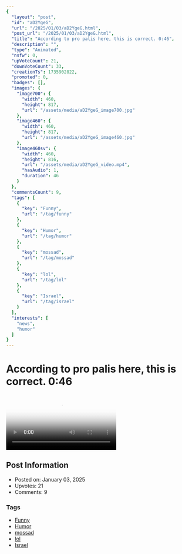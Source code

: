 ```yaml
---
{
  "layout": "post",
  "id": "aD2YgeG",
  "url": "/2025/01/03/aD2YgeG.html",
  "post_url": "/2025/01/03/aD2YgeG.html",
  "title": "According to pro palis here, this is correct. 0:46",
  "description": "",
  "type": "Animated",
  "nsfw": 0,
  "upVoteCount": 21,
  "downVoteCount": 33,
  "creationTs": 1735902822,
  "promoted": 0,
  "badges": [],
  "images": {
    "image700": {
      "width": 460,
      "height": 817,
      "url": "/assets/media/aD2YgeG_image700.jpg"
    },
    "image460": {
      "width": 460,
      "height": 817,
      "url": "/assets/media/aD2YgeG_image460.jpg"
    },
    "image460sv": {
      "width": 460,
      "height": 816,
      "url": "/assets/media/aD2YgeG_video.mp4",
      "hasAudio": 1,
      "duration": 46
    }
  },
  "commentsCount": 9,
  "tags": [
    {
      "key": "Funny",
      "url": "/tag/funny"
    },
    {
      "key": "Humor",
      "url": "/tag/humor"
    },
    {
      "key": "mossad",
      "url": "/tag/mossad"
    },
    {
      "key": "lol",
      "url": "/tag/lol"
    },
    {
      "key": "Israel",
      "url": "/tag/israel"
    }
  ],
  "interests": [
    "news",
    "humor"
  ]
}
---
```


# According to pro palis here, this is correct. 0:46

<video controls playsinline loop poster="/assets/media/aD2YgeG_image460.jpg">
  <source src="/assets/media/aD2YgeG_video.mp4" type="video/mp4">
  Your browser does not support the video tag.
</video>

## Post Information

- Posted on: January 03, 2025
- Upvotes: 21
- Comments: 9

### Tags

- [Funny](/tag/Funny)
- [Humor](/tag/Humor)
- [mossad](/tag/mossad)
- [lol](/tag/lol)
- [Israel](/tag/Israel)
